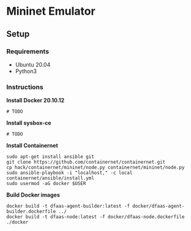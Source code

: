 # Mininet Emulator

## Setup

### Requirements
- Ubuntu 20.04
- Python3

### Instructions

**Install Docker 20.10.12**
```shell
# TODO
```

**Install sysbox-ce**
```shell
# TODO
```

**Install Containernet**
```shell
sudo apt-get install ansible git
git clone https://github.com/containernet/containernet.git
cp hack/containernet/mininet/node.py containernet/mininet/node.py
sudo ansible-playbook -i "localhost," -c local containernet/ansible/install.yml
sudo usermod -aG docker $USER
```

**Build Docker images**
```shell
docker build -t dfaas-agent-builder:latest -f docker/dfaas-agent-builder.dockerfile ../
docker build -t dfaas-node:latest -f docker/dfaas-node.dockerfile ./docker
```
